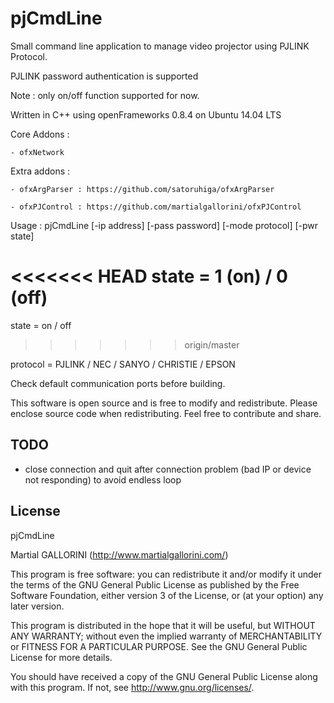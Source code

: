 pjCmdLine
==========

Small command line application to manage video projector using PJLINK Protocol. 

PJLINK password authentication is supported

Note : only on/off function supported for now.

Written in C++ using openFrameworks 0.8.4 on Ubuntu 14.04 LTS

Core Addons : 

	- ofxNetwork

Extra addons :
	
	- ofxArgParser : https://github.com/satoruhiga/ofxArgParser
	
	- ofxPJControl : https://github.com/martialgallorini/ofxPJControl

Usage : 
pjCmdLine [-ip address] [-pass password] [-mode protocol] [-pwr state]

<<<<<<< HEAD
state = 1 (on) / 0 (off)
=======
state = on / off
>>>>>>> origin/master

protocol = PJLINK / NEC / SANYO / CHRISTIE / EPSON

Check default communication ports before building.

This software is open source and is free to modify and redistribute.
Please enclose source code when redistributing.
Feel free to contribute and share.

TODO
-------

- close connection and quit after connection problem (bad IP or device not responding) to avoid endless loop


License
-------

pjCmdLine

Martial GALLORINI (http://www.martialgallorini.com/)

This program is free software: you can redistribute it and/or modify
it under the terms of the GNU General Public License as published by
the Free Software Foundation, either version 3 of the License, or
(at your option) any later version.

This program is distributed in the hope that it will be useful,
but WITHOUT ANY WARRANTY; without even the implied warranty of
MERCHANTABILITY or FITNESS FOR A PARTICULAR PURPOSE. See the
GNU General Public License for more details.

You should have received a copy of the GNU General Public License 
along with this program.  If not, see <http://www.gnu.org/licenses/>.
